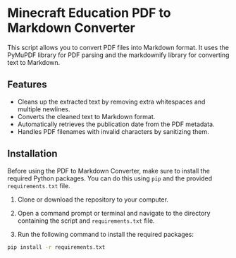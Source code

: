 # Minecraft Education PDF to Markdown Converter

This script allows you to convert PDF files into Markdown format. It uses the PyMuPDF library for PDF parsing and the markdownify library for converting text to Markdown.

## Features

- Cleans up the extracted text by removing extra whitespaces and multiple newlines.
- Converts the cleaned text to Markdown format.
- Automatically retrieves the publication date from the PDF metadata.
- Handles PDF filenames with invalid characters by sanitizing them.

## Installation

Before using the PDF to Markdown Converter, make sure to install the required Python packages. You can do this using `pip` and the provided `requirements.txt` file.

1. Clone or download the repository to your computer.

2. Open a command prompt or terminal and navigate to the directory containing the script and `requirements.txt` file.

3. Run the following command to install the required packages:

```bash
pip install -r requirements.txt
